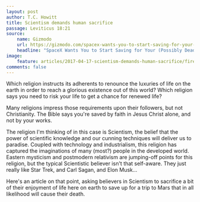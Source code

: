 ```yaml
---
layout: post
author: T.C. Howitt
title: Scientism demands human sacrifice
passage: Leviticus 18:21
source:
    name: Gizmodo
    url: https://gizmodo.com/spacex-wants-you-to-start-saving-for-your-possibly-dea-1794089423
    headline: "SpaceX Wants You to Start Saving for Your (Possibly Deadly) Trip to Mars"
image:
    feature: articles/2017-04-17-scientism-demands-human-sacrifice/fire.jpg
comments: false
---
```


Which religion instructs its adherents to renounce the luxuries of life on the earth in order to reach a glorious existence out of this world? Which religion says you need to risk your life to get a chance for renewed life?

Many religions impress those requirements upon their followers, but not Christianity. The Bible says you're saved by faith in Jesus Christ alone, and not by your works.

The religion I'm thinking of in this case is Scientism, the belief that the power of scientific knowledge and our cunning techniques will deliver us to paradise. Coupled with technology and industrialism, this religion has captured the imaginations of many (most?) people in the developed world. Eastern mysticism and postmodern relativism are jumping-off points for this religion, but the typical Scientistic believer isn't that self-aware. They just really like Star Trek, and Carl Sagan, and Elon Musk...

Here's an article on that point, asking believers in Scientism to sacrifice a bit of their enjoyment of life here on earth to save up for a trip to Mars that in all likelihood will cause their death.
